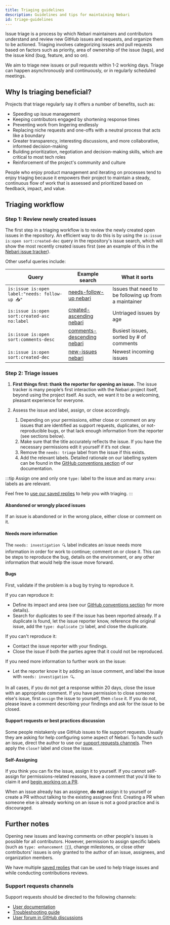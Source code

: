 ```yaml
---
title: Triaging guidelines
description: Guidelines and tips for maintaining Nebari
id: triage-guidelines
---
```


Issue triage is a process by which Nebari maintainers and contributors understand and review new GitHub issues and requests,
and organize them to be actioned. Triaging involves categorizing issues and pull requests based on factors such as priority,
area of ownership of the issue (tags), and the issue kind (bug, feature, and so on).

We aim to triage new issues or pull requests within 1-2 working days.
Triage can happen asynchronously and continuously, or in regularly scheduled meetings.

## Why Is triaging beneficial?

Projects that triage regularly say it offers a number of benefits, such as:

- Speeding up issue management
- Keeping contributors engaged by shortening response times
- Preventing work from lingering endlessly
- Replacing niche requests and one-offs with a neutral process that acts like a boundary
- Greater transparency, interesting discussions, and more collaborative, informed decision-making
- Building prioritization, negotiation and decision-making skills, which are critical to most tech roles
- Reinforcement of the project's community and culture

People who enjoy product management and iterating on processes tend to enjoy triaging because it empowers their project to maintain a steady,
continuous flow of work that is assessed and prioritized based on feedback, impact, and value.

## Triaging workflow

### Step 1: Review newly created issues

The first step in a triaging workflow is to review the newly created open issues in the repository.
An efficient way to do this is by using the `is:issue is:open sort:created-dec` query in the repository's issue search,
which will show the most recently created issues first (see an example of this in the [Nebari issue tracker](https://github.com/nebari-dev/nebari/issues?q=is%3Aissue+is%3Aopen+sort%3Acreated-desc)).

Other useful queries include:

|Query | Example search                                                                                                       | What it sorts                                           |
|------| ------------------------------------------------------------------------------------------------------------ | ------------------------------------------------------- |
|`is:issue is:open label:"needs: follow-up 📥" `| [needs-follow-up nebari](https://github.com/nebari-dev/nebari/issues?q=is%3Aissue+is%3Aopen+label%3A%22needs%3A+follow-up+%F0%9F%93%A5%22+)        | Issues that need to be following up from a maintainer                |
|`is:issue is:open sort:created-asc no:label`| [created-ascending nebari](https://github.com/nebari-dev/nebari/issues?q=is%3Aissue+is%3Aopen+sort%3Acreated-asc+no%3Alabel)     | Untriaged issues by age                                 |
|`is:issue is:open sort:comments-desc`| [comments-descending nebari](https://github.com/nebari-dev/nebari/issues?q=is%3Aissue+is%3Aopen+sort%3Acomments-desc) | Busiest issues, sorted by # of comments       |
|`is:issue is:open sort:created-dec`| [new-issues nebari](https://github.com/nebari-dev/nebari/issues?q=is%3Aopen+is%3Aissue)                 | Newest incoming issues                                  |

### Step 2: Triage issues

1. **First things first: thank the reporter for opening an issue.**
The issue tracker is many people’s first interaction with the Nebari project itself,
beyond using the project itself. As such, we want it to be a welcoming, pleasant experience for everyone.

2. Assess the issue and label, assign, or close accordingly.
   1. Depending on your permissions, either close or comment on any issues that are identified as support requests,
      duplicates, or not-reproducible bugs, or that lack enough information from the reporter (see sections below).
   2. Make sure that the title accurately reflects the issue. If you have the necessary permissions edit it yourself if it’s not clear.
   3. Remove the `needs: triage` label from the issue if this exists.
   4. Add the relevant labels.
      Detailed rationale on our labelling system can be found in the [GitHub conventions section][github-conventions] of our documentation.

:::tip
Assign one and only one `type:` label to the issue and as many `area:` labels as are relevant.

Feel free to [use our saved replies][saved-replies] to help you with triaging.
:::

#### Abandoned or wrongly placed issues

If an issue is abandoned or in the wrong place, either close or comment on it.

#### Needs more information

The `needs: investigation 🔍` label indicates an issue needs more information in order for work to continue; comment on or close it.
This can be steps to reproduce the bug, details on the environment, or any other information that would help the issue move forward.

#### Bugs

First, validate if the problem is a bug by trying to reproduce it.

If you can reproduce it:

- Define its impact and area (see our [GitHub conventions section][github-conventions] for more details).
- Search for duplicates to see if the issue has been reported already. If a duplicate is found, let the issue reporter know,
  reference the original issue, add the `type: duplicate 👯‍♀️` label, and close the duplicate.

If you can't reproduce it:

- Contact the issue reporter with your findings.
- Close the issue if both the parties agree that it could not be reproduced.

If you need more information to further work on the issue:

- Let the reporter know it by adding an issue comment, and label the issue with `needs: investigation 🔍`.

In all cases, if you do not get a response within 20 days, close the issue with an appropriate comment.
If you have permission to close someone else's issue, first `assign` the issue to yourself, then `close` it.
If you do not, please leave a comment describing your findings and ask for the issue to be closed.

#### Support requests or best practices discussion

Some people mistakenly use GitHub issues to file support requests. Usually they are asking for help configuring some aspect of Nebari.
To handle such an issue, direct the author to use our [support requests channels](#support-requests-channels).
Then apply the `close?` label and close the issue.

#### Self-Assigning

If you think you can fix the issue, assign it to yourself. If you cannot self-assign for permissions-related reasons,
leave a comment that you'd like to claim it and [begin working on a PR][code-contributions].

When an issue already has an assignee, **do not** assign it to yourself or create a PR without talking to the existing assignee first.
Creating a PR when someone else is already working on an issue is not a good practice and is discouraged.

## Further notes

Opening new issues and leaving comments on other people's issues is possible for all contributors.
However, permission to assign specific labels (such as `type: enhancement 💅🏼`), change milestones,
or close other contributors' issues is only granted to the author of an issue, assignees, and organization members.

We have multiple [saved replies][saved-replies] that can be used to help triage issues and while conducting contributions reviews.

### Support requests channels

Support requests should be directed to the following channels:

- [User documentation](https://nebari.dev/docs/welcome)
- [Troubleshooting guide][troubleshooting]
- [User forum in GitHub discussions](https://github.com/orgs/nebari-dev/discussions)

<!-- Internal links -->

[code-contributions]: community/code-contributions.mdx
[github-conventions]: community/maintainers/github-conventions.md
[troubleshooting]: ../../troubleshooting.mdx
[saved-replies]: ./saved-replies.md
